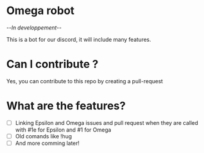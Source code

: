 # Omega robot
--*In developpement*--

This is a bot for our discord, it will include many features. 
# Can I contribute ?
Yes, you can contribute to this repo by creating a pull-request
# What are the features?

 - [ ] Linking Epsilon  and Omega issues and pull request when they are called with #1e for Epsilon and #1 for Omega
 - [ ]  Old comands like !hug
 - [ ]  And more comming later! 
